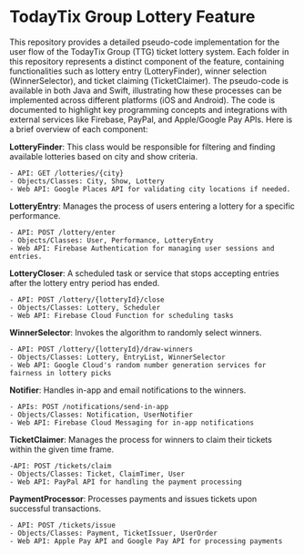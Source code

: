 # TodayTix Group Lottery Feature
This repository provides a detailed pseudo-code implementation for the user flow of the TodayTix Group (TTG) ticket lottery system. Each folder in this repository represents a distinct component of the feature, containing functionalities such as lottery entry (LotteryFinder), winner selection (WinnerSelector), and ticket claiming (TicketClaimer). The pseudo-code is available in both Java and Swift, illustrating how these processes can be implemented across different platforms (iOS and Android). The code is documented to highlight key programming concepts and integrations with external services like Firebase, PayPal, and Apple/Google Pay APIs. Here is a brief overview of each component:


**LotteryFinder**: This class would be responsible for filtering and finding available lotteries based on city and show criteria.
    
    - API: GET /lotteries/{city}
    - Objects/Classes: City, Show, Lottery
    - Web API: Google Places API for validating city locations if needed.


**LotteryEntry**: Manages the process of users entering a lottery for a specific performance.
    
    - API: POST /lottery/enter
    - Objects/Classes: User, Performance, LotteryEntry
    - Web API: Firebase Authentication for managing user sessions and entries.


**LotteryCloser**: A scheduled task or service that stops accepting entries after the lottery entry period has ended.
    
    - API: POST /lottery/{lotteryId}/close
    - Objects/Classes: Lottery, Scheduler
    - Web API: Firebase Cloud Function for scheduling tasks


**WinnerSelector**: Invokes the algorithm to randomly select winners.
    
    - API: POST /lottery/{lotteryId}/draw-winners
    - Objects/Classes: Lottery, EntryList, WinnerSelector
    - Web API: Google Cloud's random number generation services for fairness in lottery picks


**Notifier**: Handles in-app and email notifications to the winners.
    
    - APIs: POST /notifications/send-in-app
    - Objects/Classes: Notification, UserNotifier
    - Web API: Firebase Cloud Messaging for in-app notifications


**TicketClaimer**: Manages the process for winners to claim their tickets within the given time frame.
    
    -API: POST /tickets/claim
    - Objects/Classes: Ticket, ClaimTimer, User
    - Web API: PayPal API for handling the payment processing
    

**PaymentProcessor**: Processes payments and issues tickets upon successful transactions.
    
    - API: POST /tickets/issue
    - Objects/Classes: Payment, TicketIssuer, UserOrder
    - Web API: Apple Pay API and Google Pay API for processing payments

